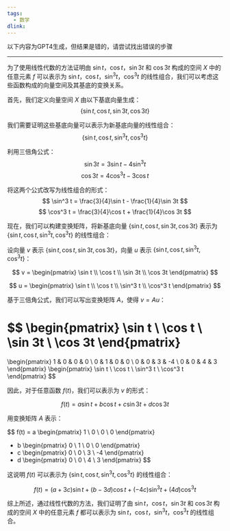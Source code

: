 ```yaml
---
tags:
  - 数学
dlink:
---
```

以下内容为GPT4生成，但结果是错的，请尝试找出错误的步骤


---

为了使用线性代数的方法证明由 $\sin t$，$\cos t$，$\sin 3t$ 和 $\cos 3t$ 构成的空间 $X$ 中的任意元素 $f$ 可以表示为 $\sin t$，$\cos t$，$\sin^3 t$，$\cos^3 t$ 的线性组合，我们可以考虑这些函数构成的向量空间及其基底的变换关系。

首先，我们定义向量空间 $X$ 由以下基底向量生成：
$$
\{ \sin t, \cos t, \sin 3t, \cos 3t \}
$$

我们需要证明这些基底向量可以表示为新基底向量的线性组合：
$$
\{ \sin t, \cos t, \sin^3 t, \cos^3 t \}
$$

利用三倍角公式：
$$
\sin 3t = 3\sin t - 4\sin^3 t
$$
$$
\cos 3t = 4\cos^3 t - 3\cos t
$$

将这两个公式改写为线性组合的形式：
$$
\sin^3 t = \frac{3}{4}\sin t - \frac{1}{4}\sin 3t
$$
$$
\cos^3 t = \frac{3}{4}\cos t + \frac{1}{4}\cos 3t
$$

现在，我们可以构建变换矩阵，将新基底向量 $\{ \sin t, \cos t, \sin 3t, \cos 3t \}$ 表示为 $\{ \sin t, \cos t, \sin^3 t, \cos^3 t \}$ 的线性组合：

设向量 $v$ 表示 $\{ \sin t, \cos t, \sin 3t, \cos 3t \}$，向量 $u$ 表示 $\{ \sin t, \cos t, \sin^3 t, \cos^3 t \}$：

$$
v = \begin{pmatrix} \sin t \\ \cos t \\ \sin 3t \\ \cos 3t \end{pmatrix}
$$

$$
u = \begin{pmatrix} \sin t \\ \cos t \\ \sin^3 t \\ \cos^3 t \end{pmatrix}
$$

基于三倍角公式，我们可以写出变换矩阵 $A$，使得 $v = Au$：

$$
\begin{pmatrix} \sin t \\ \cos t \\ \sin 3t \\ \cos 3t \end{pmatrix}
=
\begin{pmatrix}
1 & 0 & 0 & 0 \\
0 & 1 & 0 & 0 \\
0 & 0 & 3 & -4 \\
0 & 0 & 4 & 3
\end{pmatrix}
\begin{pmatrix} \sin t \\ \cos t \\ \sin^3 t \\ \cos^3 t \end{pmatrix}
$$

因此，对于任意函数 $f(t)$，我们可以表示为 $v$ 的形式：

$$
f(t) = a\sin t + b\cos t + c\sin 3t + d\cos 3t
$$

用变换矩阵 $A$ 表示：

$$
f(t) = a \begin{pmatrix} 1 \\ 0 \\ 0 \\ 0 \end{pmatrix}
+ b \begin{pmatrix} 0 \\ 1 \\ 0 \\ 0 \end{pmatrix}
+ c \begin{pmatrix} 0 \\ 0 \\ 3 \\ -4 \end{pmatrix}
+ d \begin{pmatrix} 0 \\ 0 \\ 4 \\ 3 \end{pmatrix}
$$

这说明 $f(t)$ 可以表示为 $\{ \sin t, \cos t, \sin^3 t, \cos^3 t \}$ 的线性组合：

$$
f(t) = (a + 3c) \sin t + (b - 3d) \cos t + (-4c) \sin^3 t + (4d) \cos^3 t
$$

综上所述，通过线性代数的方法，我们证明了由 $\sin t$，$\cos t$，$\sin 3t$ 和 $\cos 3t$ 构成的空间 $X$ 中的任意元素 $f$ 都可以表示为 $\sin t$，$\cos t$，$\sin^3 t$，$\cos^3 t$ 的线性组合。